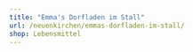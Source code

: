 ```yaml
---
title: "Emma's Dorfladen im Stall"
url: /neuenkirchen/emmas-dorfladen-im-stall/
shop: Lebensmittel
---
```

